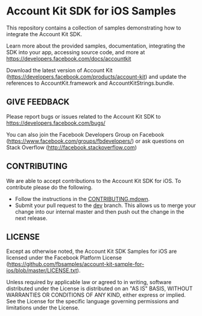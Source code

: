 Account Kit SDK for iOS Samples
========================

This repository contains a collection of samples demonstrating how to integrate the Account Kit SDK.

Learn more about the provided samples, documentation, integrating the SDK into your app, accessing source code, and more at https://developers.facebook.com/docs/accountkit

Download the latest version of Account Kit (https://developers.facebook.com/products/account-kit) and update the references to AccountKit.framework and AccountKitStrings.bundle.

GIVE FEEDBACK
-------------
Please report bugs or issues related to the Account Kit SDK to https://developers.facebook.com/bugs/

You can also join the Facebook Developers Group on Facebook (https://www.facebook.com/groups/fbdevelopers/) or ask questions on Stack Overflow (http://facebook.stackoverflow.com)

CONTRIBUTING
-------------
We are able to accept contributions to the Account Kit SDK for iOS. To contribute please do the following.
- Follow the instructions in the [CONTRIBUTING.mdown](https://github.com/fbsamples/account-kit-samples-for-ios/blob/master/CONTRIBUTING.mdown).
- Submit your pull request to the [dev](https://github.com/fbsamples/account-kit-samples-for-ios/tree/dev) branch. This allows us to merge your change into our internal master and then push out the change in the next release.

LICENSE
-------
Except as otherwise noted, the Account Kit SDK Samples for iOS are licensed under the Facebook Platform License (https://github.com/fbsamples/account-kit-sample-for-ios/blob/master/LICENSE.txt).

Unless required by applicable law or agreed to in writing, software distributed under the License is distributed on an "AS IS" BASIS, WITHOUT WARRANTIES OR CONDITIONS OF ANY KIND, either express or implied.  See the License for the specific language governing permissions and limitations under the License.
